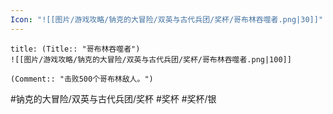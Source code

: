 ```yaml
---
Icon: "![[图片/游戏攻略/钠克的大冒险/双英与古代兵团/奖杯/哥布林吞噬者.png|30]]"
---
```

```ad-common-silver-trophy
title: (Title:: "哥布林吞噬者")
![[图片/游戏攻略/钠克的大冒险/双英与古代兵团/奖杯/哥布林吞噬者.png|100]]

(Comment:: "击败500个哥布林敌人。")
```

#钠克的大冒险/双英与古代兵团/奖杯 #奖杯 #奖杯/银
